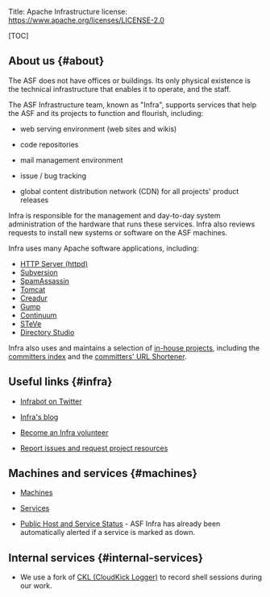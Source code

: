Title: Apache Infrastructure
license: https://www.apache.org/licenses/LICENSE-2.0


[TOC]

## About us  {#about}

The ASF does not have offices or buildings. Its only physical existence is the technical infrastructure that enables it to operate, and the staff.

The ASF Infrastructure team, known as "Infra", supports services that help the ASF and its projects to function and flourish, including:

- web serving environment (web sites and wikis)

- code repositories

- mail management environment

- issue / bug tracking

- global content distribution network (CDN) for all projects' product releases


Infra is responsible for the management and day-to-day system administration of the hardware that runs these services. Infra also reviews requests to install new systems or software on the ASF machines.

Infra uses many Apache software applications, including:

- [HTTP Server (httpd)](https://httpd.apache.org/)
- [Subversion](https://subversion.apache.org/)
- [SpamAssassin](https://spamassassin.apache.org/)
- [Tomcat](https://tomcat.apache.org/)
- [Creadur](https://creadur.apache.org/)
- [Gump](https://gump.apache.org/)
- [Continuum](https://continuum.apache.org/)
- [STeVe](https://steve.apache.org/)
- [Directory Studio](https://directory.apache.org/studio/)

Infra also uses and maintains a selection of [in-house projects](https://svn.apache.org/repos/infra/infrastructure/trunk/projects/),
including the [committers index](https://home.apache.org/committer-index.html) and the [committers' URL Shortener](https://s.apache.org/).


## Useful links  {#infra}

-  <a href="https://twitter.com/infrabot" target="_blank">Infrabot on Twitter</a>

-  <a href="https://blogs.apache.org/infra/" target="_blank">Infra's blog</a>

-  <a href="https://infra.apache.org/infra-volunteer.html" target="_blank">Become an Infra volunteer</a> 

-  <a href="https://infra.apache.org/contact.html" target="_blank">Report issues and request project
resources</a> 


## Machines and services  {#machines}

-  <a href="https://infra.apache.org/machines.html" target="_blank">Machines</a>

-  <a href="https://infra.apache.org/services.html" target="_blank">Services</a>

-  [Public Host and Service Status](https://status.apache.org/) -
ASF Infra has already been automatically alerted if a service is marked as down.

## Internal services  {#internal-services}

-  We use a fork of [CKL (CloudKick Logger)](ckl) to record shell sessions
   during our work.

